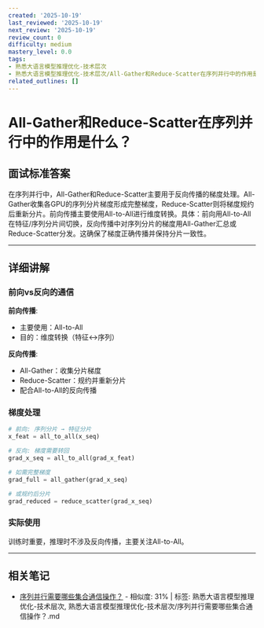 ```yaml
---
created: '2025-10-19'
last_reviewed: '2025-10-19'
next_review: '2025-10-19'
review_count: 0
difficulty: medium
mastery_level: 0.0
tags:
- 熟悉大语言模型推理优化-技术层次
- 熟悉大语言模型推理优化-技术层次/All-Gather和Reduce-Scatter在序列并行中的作用是什么？.md
related_outlines: []
---
```


# All-Gather和Reduce-Scatter在序列并行中的作用是什么？

## 面试标准答案

在序列并行中，All-Gather和Reduce-Scatter主要用于反向传播的梯度处理。All-Gather收集各GPU的序列分片梯度形成完整梯度，Reduce-Scatter则将梯度规约后重新分片。前向传播主要使用All-to-All进行维度转换。具体：前向用All-to-All在特征/序列分片间切换，反向传播中对序列分片的梯度用All-Gather汇总或Reduce-Scatter分发。这确保了梯度正确传播并保持分片一致性。

---

## 详细讲解

### 前向vs反向的通信

**前向传播**:
- 主要使用：All-to-All
- 目的：维度转换（特征↔序列）

**反向传播**:
- All-Gather：收集分片梯度
- Reduce-Scatter：规约并重新分片
- 配合All-to-All的反向传播

### 梯度处理

```python
# 前向: 序列分片 → 特征分片
x_feat = all_to_all(x_seq)

# 反向: 梯度需要转回
grad_x_seq = all_to_all(grad_x_feat)

# 如需完整梯度
grad_full = all_gather(grad_x_seq)

# 或规约后分片
grad_reduced = reduce_scatter(grad_x_seq)
```

### 实际使用

训练时重要，推理时不涉及反向传播，主要关注All-to-All。


---

## 相关笔记
<!-- 自动生成 -->

- [序列并行需要哪些集合通信操作？](notes/熟悉大语言模型推理优化-技术层次/序列并行需要哪些集合通信操作？.md) - 相似度: 31% | 标签: 熟悉大语言模型推理优化-技术层次, 熟悉大语言模型推理优化-技术层次/序列并行需要哪些集合通信操作？.md

